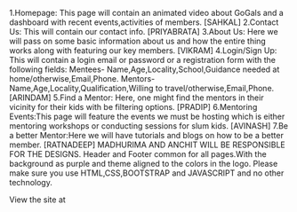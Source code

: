 1.Homepage: This page will contain an animated video about GoGals and a dashboard with recent events,activities of members.
[SAHKAL]
2.Contact Us: This will contain our contact info.
[PRIYABRATA]
3.About Us: Here we will pass on some basic information about us and how the entire thing works along with featuring our key members.
[VIKRAM]
4.Login/Sign Up: This will contain a login email or password or a registration form with the following fields: Mentees- Name,Age,Locality,School,Guidance needed at home/otherwise,Email,Phone.
Mentors-Name,Age,Locality,Qualification,Willing to travel/otherwise,Email,Phone.
[ARINDAM]
5.Find a Mentor: Here, one might find the mentors in their vicinity for their kids with be filtering options.
[PRADIP]
6.Mentoring Events:This page will feature the events we must be hosting which is either mentoring workshops or conducting sessions for slum kids.
[AVINASH]
7.Be a better Mentor:Here we will have tutorials and blogs on how to be a better member.
[RATNADEEP]
MADHURIMA AND ANCHIT WILL BE RESPONSIBLE FOR THE DESIGNS.
Header and Footer common for all pages.With the background as purple and theme aligned to the colors in the logo.
Please make sure you use HTML,CSS,BOOTSTRAP and JAVASCRIPT and no other technology.

View the site at 
